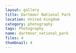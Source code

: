 ```yaml
---
layout: gallery
title: Dartmoor National Park
location: United Kingdom
category: photography
tags: Photography
name: dartmoor_national_park
files: 4
thumbnail: 4
---
```

